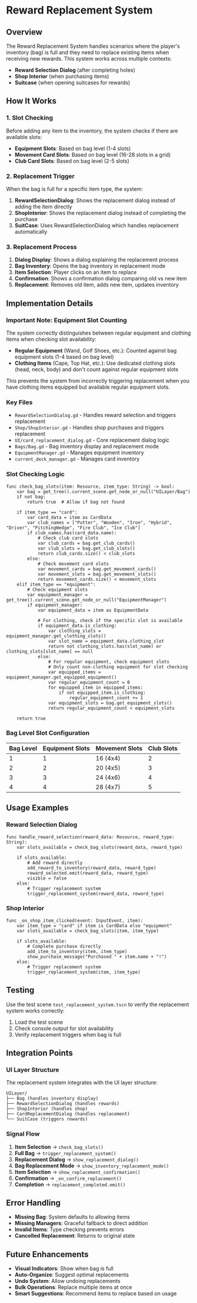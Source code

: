 # Reward Replacement System

## Overview

The Reward Replacement System handles scenarios where the player's inventory (bag) is full and they need to replace existing items when receiving new rewards. This system works across multiple contexts:

- **Reward Selection Dialog** (after completing holes)
- **Shop Interior** (when purchasing items)
- **Suitcase** (when opening suitcases for rewards)

## How It Works

### 1. Slot Checking

Before adding any item to the inventory, the system checks if there are available slots:

- **Equipment Slots**: Based on bag level (1-4 slots)
- **Movement Card Slots**: Based on bag level (16-28 slots in a grid)
- **Club Card Slots**: Based on bag level (2-5 slots)

### 2. Replacement Trigger

When the bag is full for a specific item type, the system:

1. **RewardSelectionDialog**: Shows the replacement dialog instead of adding the item directly
2. **ShopInterior**: Shows the replacement dialog instead of completing the purchase
3. **SuitCase**: Uses RewardSelectionDialog which handles replacement automatically

### 3. Replacement Process

1. **Dialog Display**: Shows a dialog explaining the replacement process
2. **Bag Inventory**: Opens the bag inventory in replacement mode
3. **Item Selection**: Player clicks on an item to replace
4. **Confirmation**: Shows a confirmation dialog comparing old vs new item
5. **Replacement**: Removes old item, adds new item, updates inventory

## Implementation Details

### Important Note: Equipment Slot Counting

The system correctly distinguishes between regular equipment and clothing items when checking slot availability:

- **Regular Equipment** (Wand, Golf Shoes, etc.): Counted against bag equipment slots (1-4 based on bag level)
- **Clothing Items** (Cape, Top Hat, etc.): Use dedicated clothing slots (head, neck, body) and don't count against regular equipment slots

This prevents the system from incorrectly triggering replacement when you have clothing items equipped but available regular equipment slots.

### Key Files

- `RewardSelectionDialog.gd` - Handles reward selection and triggers replacement
- `Shop/ShopInterior.gd` - Handles shop purchases and triggers replacement
- `UI/card_replacement_dialog.gd` - Core replacement dialog logic
- `Bags/Bag.gd` - Bag inventory display and replacement mode
- `EquipmentManager.gd` - Manages equipment inventory
- `current_deck_manager.gd` - Manages card inventory

### Slot Checking Logic

```gdscript
func check_bag_slots(item: Resource, item_type: String) -> bool:
    var bag = get_tree().current_scene.get_node_or_null("UILayer/Bag")
    if not bag:
        return true  # Allow if bag not found
    
    if item_type == "card":
        var card_data = item as CardData
        var club_names = ["Putter", "Wooden", "Iron", "Hybrid", "Driver", "PitchingWedge", "Fire Club", "Ice Club"]
        if club_names.has(card_data.name):
            # Check club card slots
            var club_cards = bag.get_club_cards()
            var club_slots = bag.get_club_slots()
            return club_cards.size() < club_slots
        else:
            # Check movement card slots
            var movement_cards = bag.get_movement_cards()
            var movement_slots = bag.get_movement_slots()
            return movement_cards.size() < movement_slots
    elif item_type == "equipment":
        # Check equipment slots
        var equipment_manager = get_tree().current_scene.get_node_or_null("EquipmentManager")
        if equipment_manager:
            var equipment_data = item as EquipmentData
            
            # For clothing, check if the specific slot is available
            if equipment_data.is_clothing:
                var clothing_slots = equipment_manager.get_clothing_slots()
                var slot_name = equipment_data.clothing_slot
                return not clothing_slots.has(slot_name) or clothing_slots[slot_name] == null
            else:
                # For regular equipment, check equipment slots
                # Only count non-clothing equipment for slot checking
                var equipped_items = equipment_manager.get_equipped_equipment()
                var regular_equipment_count = 0
                for equipped_item in equipped_items:
                    if not equipped_item.is_clothing:
                        regular_equipment_count += 1
                var equipment_slots = bag.get_equipment_slots()
                return regular_equipment_count < equipment_slots
    
    return true
```

### Bag Level Slot Configuration

| Bag Level | Equipment Slots | Movement Slots | Club Slots |
|-----------|----------------|----------------|------------|
| 1         | 1              | 16 (4x4)       | 2          |
| 2         | 2              | 20 (4x5)       | 3          |
| 3         | 3              | 24 (4x6)       | 4          |
| 4         | 4              | 28 (4x7)       | 5          |

## Usage Examples

### Reward Selection Dialog

```gdscript
func handle_reward_selection(reward_data: Resource, reward_type: String):
    var slots_available = check_bag_slots(reward_data, reward_type)
    
    if slots_available:
        # Add reward directly
        add_reward_to_inventory(reward_data, reward_type)
        reward_selected.emit(reward_data, reward_type)
        visible = false
    else:
        # Trigger replacement system
        trigger_replacement_system(reward_data, reward_type)
```

### Shop Interior

```gdscript
func _on_shop_item_clicked(event: InputEvent, item):
    var item_type = "card" if item is CardData else "equipment"
    var slots_available = check_bag_slots(item, item_type)
    
    if slots_available:
        # Complete purchase directly
        add_item_to_inventory(item, item_type)
        show_purchase_message("Purchased " + item.name + "!")
    else:
        # Trigger replacement system
        trigger_replacement_system(item, item_type)
```

## Testing

Use the test scene `test_replacement_system.tscn` to verify the replacement system works correctly:

1. Load the test scene
2. Check console output for slot availability
3. Verify replacement triggers when bag is full

## Integration Points

### UI Layer Structure

The replacement system integrates with the UI layer structure:

```
UILayer/
├── Bag (handles inventory display)
├── RewardSelectionDialog (handles rewards)
├── ShopInterior (handles shop)
├── CardReplacementDialog (handles replacement)
└── SuitCase (triggers rewards)
```

### Signal Flow

1. **Item Selection** → `check_bag_slots()`
2. **Full Bag** → `trigger_replacement_system()`
3. **Replacement Dialog** → `show_replacement_dialog()`
4. **Bag Replacement Mode** → `show_inventory_replacement_mode()`
5. **Item Selection** → `show_replacement_confirmation()`
6. **Confirmation** → `_on_confirm_replacement()`
7. **Completion** → `replacement_completed.emit()`

## Error Handling

- **Missing Bag**: System defaults to allowing items
- **Missing Managers**: Graceful fallback to direct addition
- **Invalid Items**: Type checking prevents errors
- **Cancelled Replacement**: Returns to original state

## Future Enhancements

- **Visual Indicators**: Show when bag is full
- **Auto-Organize**: Suggest optimal replacements
- **Undo System**: Allow undoing replacements
- **Bulk Operations**: Replace multiple items at once
- **Smart Suggestions**: Recommend items to replace based on usage 